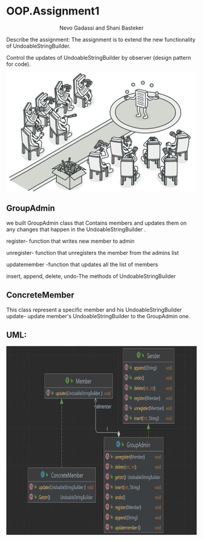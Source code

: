 # OOP.Assignment1

 <p align="center">
Nevo Gadassi and  Shani Basteker
</p>
 Describe the assignment:
The assignment is to extend the new functionality of UndoableStringBuilder.

Control the updates of UndoableStringBuilder by observer (design pattern for code).
 <p align="center">
<img  src="observer.png"/>
</p>



## GroupAdmin 
we built GroupAdmin class that Contains members and updates them on any changes that happen in the UndoableStringBuilder .


 register- function that writes new member to admin
 
 unregister- function that unregisters the member from the admins list
 
 updatemember -function that updates all the list of members

 
 insert, append, delete, undo-The methods of UndoableStringBuilder
 
 ## ConcreteMember 
This class represent a specific member and his UndoableStringBuilder
update- update member's UndoableStringBuilder to the GroupAdmin one.

## UML:
 <p align="center">
<img height="500" width="800" src="uml.png"/>
</p>




 



